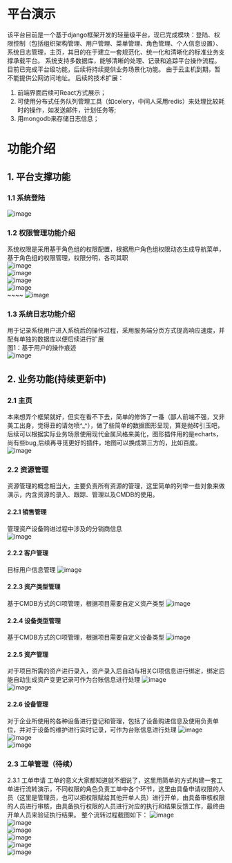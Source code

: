 # 平台演示
该平台目前是一个基于django框架开发的轻量级平台，现已完成模块：登陆、权限控制（包括组织架构管理、用户管理、菜单管理、角色管理、个人信息设置）、系统日志管理，主页，其目的在于建立一套规范化、统一化和清晰化的标准业务支撑承载平台。
系统支持多数据库，能够清晰的处理、记录和追踪平台操作流程。
目前已完成平台级功能，后续将持续提供业务场景化功能。
由于云主机到期，暂不能提供公网访问地址。
后续的技术扩展：
1. 前端界面后续可React方式展示；
2. 可使用分布式任务队列管理工具（如celery，中间人采用redis）来处理比较耗时的操作，如发送邮件，计划任务等;
3. 用mongodb来存储日志信息；

# 功能介绍
## 1. 平台支撑功能
### 1.1 系统登陆
![image](https://github.com/hapjackye/platformshow/blob/master/Image/001.png)<br>
### 1.2 权限管理功能介绍
系统权限是采用基于角色组的权限配置，根据用户角色组权限动态生成导航菜单，基于角色组的权限管理，权限分明，各司其职<br>
![image](https://github.com/hapjackye/platformshow/blob/master/Image/002.png)<br>
![image](https://github.com/hapjackye/platformshow/blob/master/Image/003.png)<br>
![image](https://github.com/hapjackye/platformshow/blob/master/Image/004.png)<br>
![image](https://github.com/hapjackye/platformshow/blob/master/Image/005.png)<br>~~~~
![image](https://github.com/hapjackye/platformshow/blob/master/Image/006.png)<br>
### 1.3 系统日志功能介绍
用于记录系统用户进入系统后的操作过程，采用服务端分页方式提高响应速度，并配有单独的数据库以便后续进行扩展<br>
图1：基于用户的操作痕迹<br>
![image](https://github.com/hapjackye/platformshow/blob/master/Image/007.png)<br>
## 2. 业务功能(持续更新中)
### 2.1 主页
本来想弄个框架就好，但实在看不下去，简单的修饰了一番（鄙人前端不强，又非美工出身，觉得丑的请勿喷^_^），做了些简单的数据图形呈现，算是抛砖引玉吧，后续可以根据实际业务场景使用现代金属风格来美化，图形插件用的是echarts，尚有些bug,后续再寻觅更好的插件，地图可以换成第三方的，比如百度。
![image](https://github.com/hapjackye/platformshow/blob/master/Image/008.png)<br>
### 2.2 资源管理
资源管理的概念相当大，主要负责所有资源的管理，这里简单的列举一些对象来做演示，内含资源的录入、跟踪、管理以及CMDB的使用。
#### 2.2.1 销售管理
管理资产设备购进过程中涉及的分销商信息<br>
![image](https://github.com/hapjackye/platformshow/blob/master/Image/010.png)<br>
#### 2.2.2 客户管理
目标用户信息管理
![image](https://github.com/hapjackye/platformshow/blob/master/Image/011.png)<br>
#### 2.2.3 资产类型管理
基于CMDB方式的CI项管理，根据项目需要自定义资产类型
![image](https://github.com/hapjackye/platformshow/blob/master/Image/012.png)<br>
#### 2.2.4 设备类型管理
基于CMDB方式的CI项管理，根据项目需要自定义设备类型
![image](https://github.com/hapjackye/platformshow/blob/master/Image/013.png)<br>
#### 2.2.5 资产管理
对于项目所需的资产进行录入，资产录入后自动与相关CI项信息进行绑定，绑定后能自动生成资产变更记录可作为台账信息进行处理
![image](https://github.com/hapjackye/platformshow/blob/master/Image/014.png)<br>
![image](https://github.com/hapjackye/platformshow/blob/master/Image/015.png)<br>
#### 2.2.6 设备管理
对于企业所使用的各种设备进行登记和管理，包括了设备购进信息及使用负责单位，并对于设备的维护进行实时记录，可作为台账信息进行处理
![image](https://github.com/hapjackye/platformshow/blob/master/Image/016.png)<br>
![image](https://github.com/hapjackye/platformshow/blob/master/Image/017.png)<br>
![image](https://github.com/hapjackye/platformshow/blob/master/Image/018.png)<br>

### 2.3 工单管理（待续）
2.3.1 工单申请
工单的意义大家都知道就不细说了，这里用简单的方式构建一套工单进行流转演示，不同权限的角色负责工单中各个环节，这里由具备申请权限的人员（这里是管理员，也可以把权限赋给其他开单人员）进行开单，由具备审核权限的人员进行审核，由具备执行权限的人员进行对应的执行和结果反馈工作，最终由开单人员来验证执行结果。
整个流转过程截图如下：
![image](https://github.com/hapjackye/platformshow/blob/master/Image/019.png)<br>
![image](https://github.com/hapjackye/platformshow/blob/master/Image/020.png)<br>
![image](https://github.com/hapjackye/platformshow/blob/master/Image/021.png)<br>
![image](https://github.com/hapjackye/platformshow/blob/master/Image/022.png)<br>
![image](https://github.com/hapjackye/platformshow/blob/master/Image/023.png)<br>
![image](https://github.com/hapjackye/platformshow/blob/master/Image/024.png)<br>
